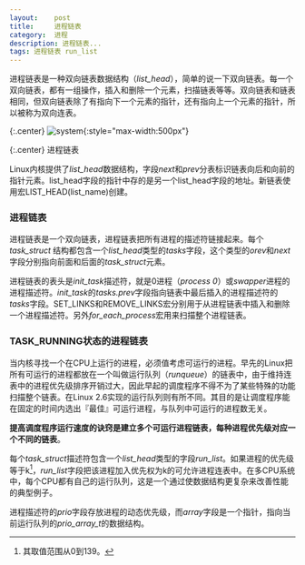 ```yaml
---
layout:    post
title:     进程链表
category:  进程
description: 进程链表...
tags: 进程链表 run_list
---
```

进程链表是一种双向链表数据结构（*list_head*），简单的说一下双向链表。每一个双向链表，都有一组操作，插入和删除一个元素，扫描链表等等。双向链表和链表相同，但双向链表除了有指向下一个元素的指针，还有指向上一个元素的指针，所以被称为双向连表。

{:.center}
![system](/linux-kernel-architecture/images/link.png){:style="max-width:500px"}

{:.center}
进程链表

Linux内核提供了*list_head*数据结构，字段*next*和*prev*分表标识链表向后和向前的指针元素。list\_head字段的指针中存的是另一个list\_head字段的地址。新链表使用宏LIST\_HEAD(list_name)创建。

### 进程链表 ###

进程链表是一个双向链表，进程链表把所有进程的描述符链接起来。每个*task_struct*
结构都包含一个*list_head*类型的*tasks*字段，这个类型的*orev*和*next*字段分别指向前面和后面的*task_struct*元素。

进程链表的表头是*init_task*描述符，就是0进程（*process 0*）或*swapper*进程的进程描述符。*init_task*的*tasks.prev*字段指向链表中最后插入的进程描述符的*tasks*字段。SET\_LINKS和REMOVE\_LINKS宏分别用于从进程链表中插入和删除一个进程描述符。另外*for_each_process*宏用来扫描整个进程链表。

### TASK_RUNNING状态的进程链表 ###

当内核寻找一个在CPU上运行的进程，必须值考虑可运行的进程。早先的Linux把所有可运行的进程都放在一个叫做运行队列（*runqueue*）的链表中，由于维持连表中的进程优先级排序开销过大，因此早起的调度程序不得不为了某些特殊的功能扫描整个链表。在Linux 2.6实现的运行队列则有所不同。其目的是让调度程序能在固定的时间内选出『最佳』可运行进程，与队列中可运行的进程数无关。

**提高调度程序运行速度的诀窍是建立多个可运行进程链表，每种进程优先级对应一个不同的链表**。

每个*task_struct*描述符包含一个*list_head*类型的字段*run_list*。如果进程的优先级等于k[^1]，*run_list*字段把该进程加入优先权为k的可允许进程连表中。在多CPU系统中，每个CPU都有自己的运行队列，这是一个通过使数据结构更复杂来改善性能的典型例子。

[^1]: 其取值范围从0到139。

进程描述符的*prio*字段存放进程的动态优先级，而*array*字段是一个指针，指向当前运行队列的*prio_array_t*的数据结构。